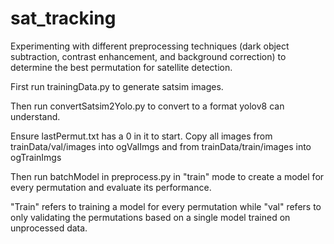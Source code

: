 # sat_tracking
Experimenting with different preprocessing techniques (dark object subtraction, contrast enhancement, and background correction) to determine the best permutation for satellite detection.

First run trainingData.py to generate satsim images.

Then run convertSatsim2Yolo.py to convert to a format yolov8 can understand.

Ensure lastPermut.txt has a 0 in it to start.
Copy all images from trainData/val/images into ogValImgs and from trainData/train/images into ogTrainImgs

Then run batchModel in preprocess.py in "train" mode to create a model for every permutation and evaluate its performance.

"Train" refers to training a model for every permutation while "val" refers to only validating the permutations based on a single model trained on unprocessed data.
